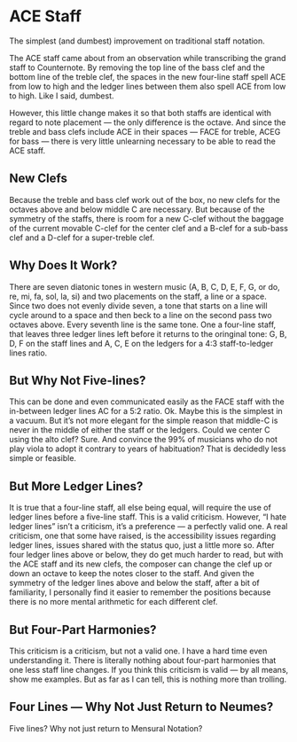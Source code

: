 # ACE Staff
The simplest (and dumbest) improvement on traditional staff notation.

The ACE staff came about from an observation while transcribing the grand staff to Counternote.  By removing the top line of the bass clef and the bottom line of the treble clef, the spaces in the new four-line staff spell ACE from low to high and the ledger lines between them also spell ACE from low to high. Like I said, dumbest.

However, this little change makes it so that both staffs are identical with regard to note placement — the only difference is the octave. And since the treble and bass clefs include ACE in their spaces — FACE for treble, ACEG for bass — there is very little unlearning necessary to be able to read the ACE staff.

## New Clefs

Because the treble and bass clef work out of the box, no new clefs for the octaves above and below middle C are necessary. But because of the symmetry of the staffs, there is room for a new C-clef without the baggage of the current movable C-clef for the center clef and a B-clef for a sub-bass clef and a D-clef for a super-treble clef.

## Why Does It Work?

There are seven diatonic tones in western music (A, B, C, D, E, F, G, or do, re, mi, fa, sol, la, si) and two placements on the staff, a line or a space. Since two does not evenly divide seven, a tone that starts on a line will cycle around to a space and then beck to a line on the second pass two octaves above. Every seventh line is the same tone. One a four-line staff, that leaves three ledger lines left before it returns to the oringinal tone: G, B, D, F on the staff lines and A, C, E on the ledgers for a 4:3 staff-to-ledger lines ratio.

## But Why Not Five-lines?

This can be done and even communicated easily as the FACE staff with the in-between ledger lines AC for a 5:2 ratio. Ok. Maybe this is the simplest in a vacuum. But it’s not more elegant for the simple reason that middle-C is never in the middle of either the staff or the ledgers. Could we center C using the alto clef? Sure. And convince the 99% of musicians who do not play viola to adopt it contrary to years of habituation? That is decidedly less simple or feasible.

## But More Ledger Lines?

It is true that a four-line staff, all else being equal, will require the use of ledger lines before a five-line staff. This is a valid criticism. However, “I hate ledger lines” isn’t a criticism, it’s a preference — a perfectly valid one. A real criticism, one that some have raised, is the accessibility issues regarding ledger lines, issues shared with the status quo, just a little more so. After four ledger lines above or below, they do get much harder to read, but with the ACE staff and its new clefs, the composer can change the clef up or down an octave to keep the notes closer to the staff. And given the symmetry of the ledger lines above and below the staff, after a bit of familiarity, I personally find it easier to remember the positions because there is no more mental arithmetic for each different clef.

## But Four-Part Harmonies?

This criticism is a criticism, but not a valid one. I have a hard time even understanding it. There is literally nothing about four-part harmonies that one less staff line changes. If you think this criticism is valid — by all means, show me examples. But as far as I can tell, this is nothing more than trolling.

## Four Lines — Why Not Just Return to Neumes?

Five lines? Why not just return to Mensural Notation?

